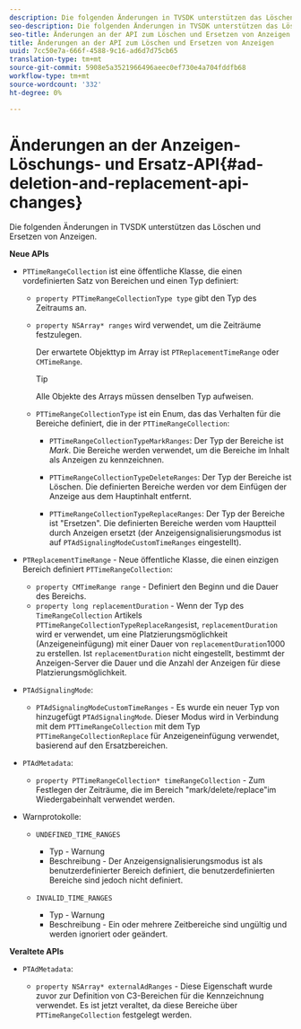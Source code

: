 ```yaml
---
description: Die folgenden Änderungen in TVSDK unterstützen das Löschen und Ersetzen von Anzeigen.
seo-description: Die folgenden Änderungen in TVSDK unterstützen das Löschen und Ersetzen von Anzeigen.
seo-title: Änderungen an der API zum Löschen und Ersetzen von Anzeigen
title: Änderungen an der API zum Löschen und Ersetzen von Anzeigen
uuid: 7cc50e7a-666f-4588-9c16-ad6d7d75cb65
translation-type: tm+mt
source-git-commit: 5908e5a3521966496aeec0ef730e4a704fddfb68
workflow-type: tm+mt
source-wordcount: '332'
ht-degree: 0%

---
```



# Änderungen an der Anzeigen-Löschungs- und Ersatz-API{#ad-deletion-and-replacement-api-changes}

Die folgenden Änderungen in TVSDK unterstützen das Löschen und Ersetzen von Anzeigen.

**Neue APIs**

* `PTTimeRangeCollection` ist eine öffentliche Klasse, die einen vordefinierten Satz von Bereichen und einen Typ definiert:

   * `property PTTimeRangeCollectionType type` gibt den Typ des Zeitraums an.
   * `property NSArray* ranges` wird verwendet, um die Zeiträume festzulegen.

      Der erwartete Objekttyp im Array ist `PTReplacementTimeRange` oder `CMTimeRange`.

      >[!TIP]
      >
      >Alle Objekte des Arrays müssen denselben Typ aufweisen.

   * `PTTimeRangeCollectionType` ist ein Enum, das das Verhalten für die Bereiche definiert, die in der  `PTTimeRangeCollection`:

      * `PTTimeRangeCollectionTypeMarkRanges`: Der Typ der Bereiche ist  *Mark*. Die Bereiche werden verwendet, um die Bereiche im Inhalt als Anzeigen zu kennzeichnen.

      * `PTTimeRangeCollectionTypeDeleteRanges`: Der Typ der Bereiche ist Löschen. Die definierten Bereiche werden vor dem Einfügen der Anzeige aus dem Hauptinhalt entfernt.
      * `PTTimeRangeCollectionTypeReplaceRanges`: Der Typ der Bereiche ist &quot;Ersetzen&quot;. Die definierten Bereiche werden vom Hauptteil durch Anzeigen ersetzt (der Anzeigensignalisierungsmodus ist auf `PTAdSignalingModeCustomTimeRanges` eingestellt).

* `PTReplacementTimeRange` - Neue öffentliche Klasse, die einen einzigen Bereich definiert  `PTTimeRangeCollection`:

   * `property CMTimeRange range` - Definiert den Beginn und die Dauer des Bereichs.
   * `property long replacementDuration` - Wenn der Typ des  `TimeRangeCollection` Artikels  `PTTimeRangeCollectionTypeReplaceRanges`ist,  `replacementDuration` wird er verwendet, um eine Platzierungsmöglichkeit (Anzeigeneinfügung) mit einer Dauer von  `replacementDuration`1000 zu erstellen. Ist `replacementDuration` nicht eingestellt, bestimmt der Anzeigen-Server die Dauer und die Anzahl der Anzeigen für diese Platzierungsmöglichkeit.

* `PTAdSignalingMode`:

   * `PTAdSignalingModeCustomTimeRanges` - Es wurde ein neuer Typ von hinzugefügt  `PTAdSignalingMode`. Dieser Modus wird in Verbindung mit dem `PTTimeRangeCollection` mit dem Typ `PTTimeRangeCollectionReplace` für Anzeigeneinfügung verwendet, basierend auf den Ersatzbereichen.

* `PTAdMetadata`:

   * `property PTTimeRangeCollection* timeRangeCollection` - Zum Festlegen der Zeiträume, die im Bereich &quot;mark/delete/replace&quot;im Wiedergabeinhalt verwendet werden.

* Warnprotokolle:

   * `UNDEFINED_TIME_RANGES`

      * Typ - Warnung
      * Beschreibung - Der Anzeigensignalisierungsmodus ist als benutzerdefinierter Bereich definiert, die benutzerdefinierten Bereiche sind jedoch nicht definiert.
   * `INVALID_TIME_RANGES`

      * Typ - Warnung
      * Beschreibung - Ein oder mehrere Zeitbereiche sind ungültig und werden ignoriert oder geändert.


**Veraltete APIs**

* `PTAdMetadata`:

   * `property NSArray* externalAdRanges` - Diese Eigenschaft wurde zuvor zur Definition von C3-Bereichen für die Kennzeichnung verwendet. Es ist jetzt veraltet, da diese Bereiche über `PTTimeRangeCollection` festgelegt werden.

